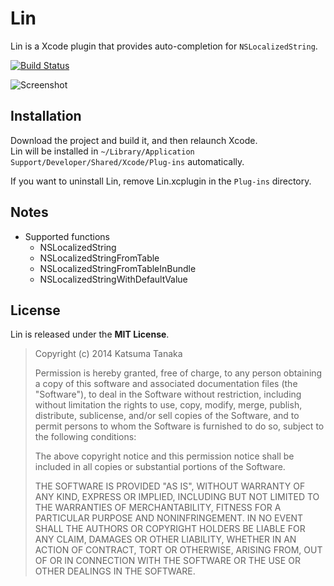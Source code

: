 # Lin
Lin is a Xcode plugin that provides auto-completion for `NSLocalizedString`.

[![Build Status](https://travis-ci.org/questbeat/Lin.svg?branch=master)](https://travis-ci.org/questbeat/Lin)

![Screenshot](https://raw.github.com/questbeat/Lin/master/screenshot.gif)


## Installation
Download the project and build it, and then relaunch Xcode.  
Lin will be installed in `~/Library/Application Support/Developer/Shared/Xcode/Plug-ins` automatically.

If you want to uninstall Lin, remove Lin.xcplugin in the `Plug-ins` directory.


## Notes
* Supported functions
  * NSLocalizedString
  * NSLocalizedStringFromTable
  * NSLocalizedStringFromTableInBundle
  * NSLocalizedStringWithDefaultValue


## License
Lin is released under the **MIT License**.

> Copyright (c) 2014 Katsuma Tanaka
>
> Permission is hereby granted, free of charge, to any person obtaining a copy of this software and associated documentation files (the "Software"), to deal in the Software without restriction, including without limitation the rights to use, copy, modify, merge, publish, distribute, sublicense, and/or sell copies of the Software, and to permit persons to whom the Software is furnished to do so, subject to the following conditions:
>
> The above copyright notice and this permission notice shall be included in all copies or substantial portions of the Software.
>
> THE SOFTWARE IS PROVIDED "AS IS", WITHOUT WARRANTY OF ANY KIND, EXPRESS OR IMPLIED, INCLUDING BUT NOT LIMITED TO THE WARRANTIES OF MERCHANTABILITY, FITNESS FOR A PARTICULAR PURPOSE AND NONINFRINGEMENT. IN NO EVENT SHALL THE AUTHORS OR COPYRIGHT HOLDERS BE LIABLE FOR ANY CLAIM, DAMAGES OR OTHER LIABILITY, WHETHER IN AN ACTION OF CONTRACT, TORT OR OTHERWISE, ARISING FROM, OUT OF OR IN CONNECTION WITH THE SOFTWARE OR THE USE OR OTHER DEALINGS IN THE SOFTWARE.
